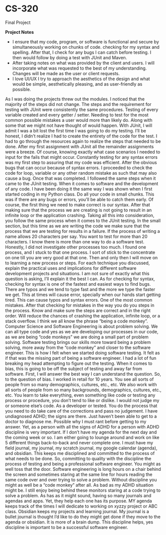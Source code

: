 # CS-320
Final Project

**Project Notes**
- I ensure that my code, program, or software is functional and secure by simultaneously working on chunks of code. checking for my syntax and spelling. After that, I check for any bugs I can catch before testing. I then would follow by doing a test with JUnit and Maven.
- After taking notes on what was provided by the client and users. I will incorporate what was requested to the best of my understanding. Changes will be made as the user or client requests.
- I love UI/UX I try to approach the aesthetics of the design and what would be simple, aesthetically pleasing, and as user-friendly as possible.

As I was doing the projects threw out the modules. I noticed that the majority of the steps did not change. The steps and the requirement for testing with JUnit were consistently the same procedures. Testing of every variable created and every getter / setter. Needing to test for the most common possible mistakes a user would more than likely do. Along with some that we might not have thought of would happen. 
	With JUnit, I will admit I was a bit lost the first time I was going to do my testing. I’ll be honest, I didn’t realize I had to create the entirety of the code for the test. I had to go through the resources again to realize the steps that needed to be done. After my first assignment with JUnit all the remainder assignments were a breeze. Of course, knowing exactly what case scenarios I needed to input for the fails that might occur.
	Constantly testing for any syntax errors was my first step to assuring that my code was efficient. After the obvious bugs that can occur because of syntax errors. I proceeded to check the code for loop, variable or any other random mistake as such that may also cause a bug. Once that was completed. I followed the same steps when it came to the JUnit testing. 
	When it comes to software and the development of any code. I have been doing it the same way I was shown when I first started coding in my Python class. Do all your code in small chunks. This was if there are any bugs or errors, you’ll be able to catch them early. Of course, the first thing we need to make correct is our syntax. After that making sure that the process we are creating is not going to result in an infinite loop or the application crashing.  Taking all this into consideration, you follow the same process when it comes to the JUnit testing. In the small section, but this time as we are writing the code we make sure that the process that we are testing for results in a failure. If the process of writing a name allows 20 characters per say. You want to test for more than 20 characters.
	I know there is more than one way to do a software test. Honestly, I did not investigate other processes too much. I found one process, and I stuck to that one process. I sort of stick to the concentrate on one till you are very good at that one. Then and only then I will move on to learning a new process or steps. 
	For each technique you discussed, explain the practical uses and implications for different software development projects and situations. I am not sure of exactly what this question is asking, I’ll explain it the best I can. As for checking for syntax, checking for syntax is one of the fastest and easiest ways to find bugs. There are typos and we tend to type fast and the more we type the faster we get. This at times will cause error, specially when our hands start getting tired. This can cause typos and syntax errors. One of the most common mistakes. After that checking for mistakes in the way you do you steps in the process. Know and make sure the steps are correct and in the right order. Will reduce the chances of crashing the application, infinite loop, or a stack overflow. 
	I think we all know the phrase “being a code monkey”. Computer Science and Software Engineering is about problem solving. We can all type code and yes as we are developing our processes in our code, as we are being “code monkeys” we are doing a small part of problem solving. Software testing brings our skills more toward being a problem solving, more away from the “code monkey” and closer to the software engineer. This is how I felt when we started doing software testing. It felt as if that was the missing part of being a software engineer. I had a lot of fun breaking my head attempting to figure out the testing. 
	When it comes to bias, this is going to be off the subject of testing and away far from software. First, I will answer the best way I can understand the question. So, to the question of bias. I worked in retail for 10 years. You see all sorts of people from so many demographics, cultures, etc., etc. We also work with all sorts of people from so many backgrounds, demographics, cultures, etc., etc. You learn to take everything, even something like code or testing any process or procedure, you don’t tend to like or dislike. I would not judge my or someone else’s code. As a developer or tested. You do the process that you need to do take care of the corrections and pass no judgement.
	I have undiagnosed ADHD; the signs are there. Just haven’t been able to get to a doctor to diagnose me. Possible why I must rant before getting to my answer. Yet, as a person with all the signs of ADHD for a person with ADHD discipline is very important. If I don’t have my agenda for the next day and the coming week or so. I am either going to lounge around and work on like 5 different things back-to-back and never complete one. I must have my field journal, my journal, my scratch journal, my google calendar (agenda), and obsidian. This keeps me disciplined and committed to the process of what needs to be done. So, committing to quality with the discipline the process of testing and being a professional software engineer. You might as well toss that the door. Software engineering is long hours on a chair behind the screen and sometimes staring at the same line for hours reading the same code over and over trying to solve a problem. Without discipline you might as well be a “code monkey” after all.
	As bad as my ADHD situation might be. I still enjoy being behind these monitors staring at a code trying to solve a problem. As has as it might sound, having so many journals and agendas and apps. Yet, they help each one has its purpose. MY agenda keeps track of the times I will dedicate to working on xyzzy project or ABC class. Obsidian keeps my projects and learning journal. My journal is a bullet journal is thought I’d like to do they might get done if they move to the agenda or obsidian. It is more of a brain dump. This discipline helps, yes discipline is important to be a successful software engineer.

